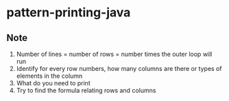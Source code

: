 # pattern-printing-java

## Note
1. Number of lines = number of rows = number times the outer loop will run
2. Identify for every row numbers, how many columns are there or types of elements in the column
3. What do you need to print
4. Try to find the formula relating rows and columns